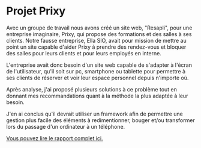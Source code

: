 # Projet Prixy

Avec un groupe de travail nous avons créé un site web, "Resapli", pour une entreprise imaginaire, Prixy, qui propose des formations et des salles à ses clients. Notre fausse entreprise, Ella SIO, avait pour mission de mettre au point un site capable d'aider Prixy à prendre des rendez-vous et bloquer des salles pour leurs clients et pour leurs employés en interne.

L'entreprise avait donc besoin d'un site web capable de s'adapter à l'écran de l'utilisateur, qu'il soit sur pc, smartphone ou tablette pour permettre à ses clients de réserver et voir leur espace personnel depuis n'importe où.

Après analyse, j'ai proposé plusieurs solutions à ce problème tout en donnant mes recommandations quant à la méthode la plus adaptée à leur besoin.

J'en ai conclus qu'il devrait utiliser un framework afin de permettre une gestion plus facile des éléments à redimentionner, bouger et/ou transformer lors du passage d'un ordinateur à un téléphone.

[Vous pouvez lire le rapport complet ici.](assets/DesignAdaptatif.pdf)

